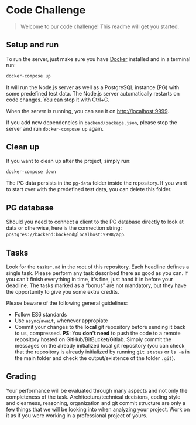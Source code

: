 
# Code Challenge

> Welcome to our code challenge! This readme will get you started.


## Setup and run

To run the server, just make sure you have [Docker](https://www.docker.com) installed and in a terminal run:

```bash
docker-compose up
```

It will run the Node.js server as well as a PostgreSQL instance (PG) with some predefined test data. The Node.js server automatically restarts on code changes. You can stop it with Ctrl+C.

When the server is running, you can see it on <http://localhost:9999>.

If you add new dependencies in `backend/package.json`, please stop the server and run `docker-compose up` again.


## Clean up

If you want to clean up after the project, simply run:

```bash
docker-compose down
```

The PG data persists in the `pg-data` folder inside the repository. If you want to start over with the predefined test data, you can delete this folder.

## PG database

Should you need to connect a client to the PG database directly to look at data or otherwise, here is the connection string: `postgres://backend:backend@localhost:9998/app`.

## Tasks

Look for the `tasks*.md` in the root of this repository. Each headline defines a single task. Please perform any task described there as good as you can. If you can't finish everything in time, it's fine, just hand it in before your deadline. The tasks marked as a “bonus” are not mandatory, but they have the opportunity to give you some extra credits.

Please beware of the following general guidelines:

 -  Follow ES6 standards
 -  Use `async`/`await`, whenever appropiate
 -  Commit your changes to the **local** git repository before sending it back to us, compressed. **PS**: You **don't need** to push the code to a remote repository hosted on GitHub/BitBucket/Gitlab. Simply commit the messages on the already initialized local git repository (you can check that the repository is already initialized by running `git status` or `ls -a` in the main folder and check the output/existence of the folder `.git`).

## Grading

Your performance will be evaluated through many aspects and not only the completeness of the task. Architecture/technical decisions, coding style and clearness, reasoning, organization and git commit structure are only a few things that we will be looking into when analyzing your project. Work on it as if you were working in a professional project of yours.
